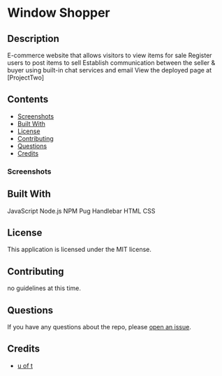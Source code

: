# Window Shopper
## Description
E-commerce website that allows visitors to view items for sale
Register users to post items to sell
Establish communication between the seller & buyer using built-in chat services and email
View the deployed page at [ProjectTwo]
## Contents
- [Screenshots](#screenshots)
- [Built With](#built-with)
- [License](#license)
- [Contributing](#contributing)
- [Questions](#questions)
- [Credits](#credits)
### Screenshots
## Built With
JavaScript
Node.js
NPM
Pug
Handlebar
HTML
CSS
## License
This application is licensed under the MIT license.
## Contributing
no guidelines at this time.
## Questions
If you have any questions about the repo, please [open an issue](https://github.com/Gr0upFour/projectTwo/issues).
## Credits
- [u of t](http://courses.bootcampspot.com/)
